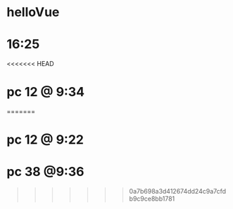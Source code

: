 # helloVue
# 16:25

<<<<<<< HEAD
# pc 12 @ 9:34
=======
# pc 12 @ 9:22

# pc 38 @9:36
>>>>>>> 0a7b698a3d412674dd24c9a7cfdb9c9ce8bb1781
